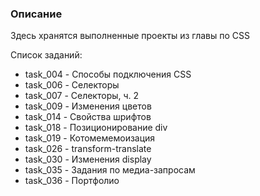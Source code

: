 ### Описание

Здесь хранятся выполненные проекты из главы по CSS

Список заданий:
- task_004 - Способы подключения CSS
- task_006 - Селекторы
- task_007 - Селекторы, ч. 2
- task_009 - Изменения цветов
- task_014 - Свойства шрифтов
- task_018 - Позиционирование div
- task_019 - Котомемемоизация
- task_026 - transform-translate
- task_030 - Изменения display
- task_035 - Задания по медиа-запросам
- task_036 - Портфолио